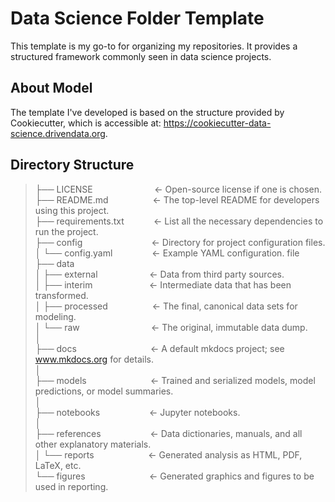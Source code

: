 # Data Science Folder Template 

This template is my go-to for organizing my repositories. It provides a structured framework commonly seen in data science projects.

## About Model

The template I've developed is based on the structure provided by Cookiecutter, which is accessible at: https://cookiecutter-data-science.drivendata.org.

## Directory Structure

> ├── LICENSE&nbsp;&nbsp;&nbsp;&nbsp;&nbsp;&nbsp;&nbsp;&nbsp;&nbsp;&nbsp;&nbsp;&nbsp;&nbsp;&nbsp;&nbsp;&nbsp;&nbsp;&nbsp;&nbsp;&nbsp;&nbsp;&nbsp;&nbsp;&nbsp;&nbsp;<- Open-source license if one is chosen. <br>
├── README.md&nbsp;&nbsp;&nbsp;&nbsp;&nbsp;&nbsp;&nbsp;&nbsp;&nbsp;&nbsp;&nbsp;&nbsp;&nbsp;&nbsp;&nbsp;&nbsp;&nbsp;&nbsp;<- The top-level README for developers using this project.  <br>
├── requirements.txt&nbsp;&nbsp;&nbsp;&nbsp;&nbsp;&nbsp;&nbsp;&nbsp;&nbsp;&nbsp;&nbsp;&nbsp;<- List all the necessary dependencies to run the project. <br>
├── config&nbsp;&nbsp;&nbsp;&nbsp;&nbsp;&nbsp;&nbsp;&nbsp;&nbsp;&nbsp;&nbsp;&nbsp;&nbsp;&nbsp;&nbsp;&nbsp;&nbsp;&nbsp;&nbsp;&nbsp;&nbsp;&nbsp;&nbsp;&nbsp;&nbsp;&nbsp;&nbsp;&nbsp;<- Directory for project configuration files. <br>
│   └── config.yaml&nbsp;&nbsp;&nbsp;&nbsp;&nbsp;&nbsp;&nbsp;&nbsp;&nbsp;&nbsp;&nbsp;&nbsp;&nbsp;&nbsp;&nbsp;&nbsp;<- Example YAML configuration. file <br>
├── data <br>
│   ├── external&nbsp;&nbsp;&nbsp;&nbsp;&nbsp;&nbsp;&nbsp;&nbsp;&nbsp;&nbsp;&nbsp;&nbsp;&nbsp;&nbsp;&nbsp;&nbsp;&nbsp;&nbsp;&nbsp;&nbsp;&nbsp;<- Data from third party sources.  <br>
│   ├── interim&nbsp;&nbsp;&nbsp;&nbsp;&nbsp;&nbsp;&nbsp;&nbsp;&nbsp;&nbsp;&nbsp;&nbsp;&nbsp;&nbsp;&nbsp;&nbsp;&nbsp;&nbsp;&nbsp;&nbsp;&nbsp;&nbsp;&nbsp;<- Intermediate data that has been transformed.  <br>
│   ├── processed&nbsp;&nbsp;&nbsp;&nbsp;&nbsp;&nbsp;&nbsp;&nbsp;&nbsp;&nbsp;&nbsp;&nbsp;&nbsp;&nbsp;&nbsp;&nbsp;&nbsp;&nbsp;<- The final, canonical data sets for modeling.  <br>
│   └── raw&nbsp;&nbsp;&nbsp;&nbsp;&nbsp;&nbsp;&nbsp;&nbsp;&nbsp;&nbsp;&nbsp;&nbsp;&nbsp;&nbsp;&nbsp;&nbsp;&nbsp;&nbsp;&nbsp;&nbsp;&nbsp;&nbsp;&nbsp;&nbsp;&nbsp;&nbsp;&nbsp;&nbsp;&nbsp;<- The original, immutable data dump.  <br>
│  <br>
├── docs&nbsp;&nbsp;&nbsp;&nbsp;&nbsp;&nbsp;&nbsp;&nbsp;&nbsp;&nbsp;&nbsp;&nbsp;&nbsp;&nbsp;&nbsp;&nbsp;&nbsp;&nbsp;&nbsp;&nbsp;&nbsp;&nbsp;&nbsp;&nbsp;&nbsp;&nbsp;&nbsp;&nbsp;&nbsp;&nbsp;<- A default mkdocs project; see www.mkdocs.org for details.  <br>
│ <br>
├── models&nbsp;&nbsp;&nbsp;&nbsp;&nbsp;&nbsp;&nbsp;&nbsp;&nbsp;&nbsp;&nbsp;&nbsp;&nbsp;&nbsp;&nbsp;&nbsp;&nbsp;&nbsp;&nbsp;&nbsp;&nbsp;&nbsp;&nbsp;&nbsp;&nbsp;&nbsp;<- Trained and serialized models, model predictions, or model summaries.  <br>
│  <br>
├── notebooks&nbsp;&nbsp;&nbsp;&nbsp;&nbsp;&nbsp;&nbsp;&nbsp;&nbsp;&nbsp;&nbsp;&nbsp;&nbsp;&nbsp;&nbsp;&nbsp;&nbsp;&nbsp;&nbsp;&nbsp;<- Jupyter notebooks. <br>
│                         
├── references&nbsp;&nbsp;&nbsp;&nbsp;&nbsp;&nbsp;&nbsp;&nbsp;&nbsp;&nbsp;&nbsp;&nbsp;&nbsp;&nbsp;&nbsp;&nbsp;&nbsp;&nbsp;&nbsp;&nbsp;<- Data dictionaries, manuals, and all other explanatory materials.  <br>
│
└── reports&nbsp;&nbsp;&nbsp;&nbsp;&nbsp;&nbsp;&nbsp;&nbsp;&nbsp;&nbsp;&nbsp;&nbsp;&nbsp;&nbsp;&nbsp;&nbsp;&nbsp;&nbsp;&nbsp;&nbsp;&nbsp;&nbsp;<- Generated analysis as HTML, PDF, LaTeX, etc.  <br>
>    └── figures&nbsp;&nbsp;&nbsp;&nbsp;&nbsp;&nbsp;&nbsp;&nbsp;&nbsp;&nbsp;&nbsp;&nbsp;&nbsp;&nbsp;&nbsp;&nbsp;&nbsp;&nbsp;&nbsp;&nbsp;&nbsp;&nbsp;&nbsp;&nbsp;&nbsp;&nbsp;<- Generated graphics and figures to be used in reporting.  <br>
